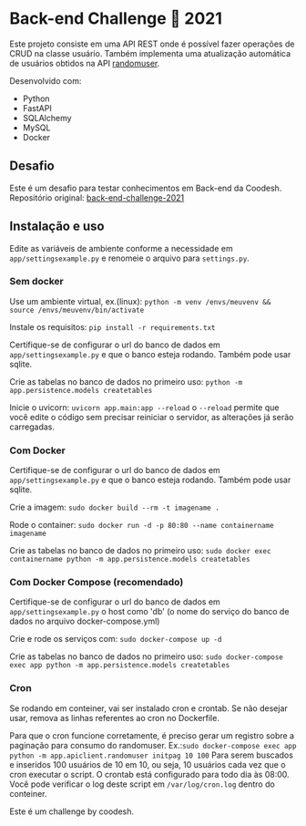 # Back-end Challenge 🏅 2021

Este projeto consiste em uma API REST onde é possível fazer operações de CRUD na classe usuário. Também implementa uma atualização automática de usuários obtidos na API [randomuser](https://randomuser.me/).

Desenvolvido com:
 * Python
 * FastAPI
 * SQLAlchemy
 * MySQL
 * Docker

## Desafio
Este é um desafio para testar conhecimentos em Back-end da Coodesh.
Repositório original: [back-end-challenge-2021](https://lab.coodesh.com/public-challenges/back-end-challenge-2021.git)



## Instalação e uso
Edite as variáveis de ambiente conforme a necessidade em `app/settingsexample.py` e renomeie o arquivo para `settings.py`.
  ### Sem docker
  Use um ambiente virtual, ex.(linux):
  `python -m venv /envs/meuvenv && source /envs/meuvenv/bin/activate`
  
  Instale os requisitos:
  `pip install -r requirements.txt`

  Certifique-se de configurar o url do banco de dados em `app/settingsexample.py` e que o banco esteja rodando. Também pode usar sqlite.

  Crie as tabelas no banco de dados no primeiro uso:
  `python -m app.persistence.models createtables`

  Inicie o uvicorn:
  `uvicorn app.main:app --reload`
  o `--reload` permite que você edite o código sem precisar reiniciar o servidor, as alterações já serão carregadas.

  ### Com Docker
  Certifique-se de configurar o url do banco de dados em `app/settingsexample.py` e que o banco esteja rodando. Também pode usar sqlite.
  
  Crie a imagem:
  `sudo docker build --rm -t imagename .`

  Rode o container:
  `sudo docker run -d -p 80:80 --name containername imagename`

  Crie as tabelas no banco de dados no primeiro uso:
  `sudo docker exec containername python -m app.persistence.models createtables`

  ### Com Docker Compose (recomendado)
  Certifique-se de configurar o url do banco de dados em `app/settingsexample.py` o host como 'db' (o nome do serviço do banco de dados no arquivo docker-compose.yml)
  
  Crie e rode os serviços com:
  `sudo docker-compose up -d`

  Crie as tabelas no banco de dados no primeiro uso:
  `sudo docker-compose exec app python -m app.persistence.models createtables`

  ### Cron
  Se rodando em conteiner, vai ser instalado cron e crontab. Se não desejar usar, remova as linhas referentes ao cron no Dockerfile.
  
  Para que o cron funcione corretamente, é preciso gerar um registro sobre a paginação para consumo do randomuser.
  Ex.:`sudo docker-compose exec app python -m app.apiclient.randomuser initpag 10 100`
  Para serem buscados e inseridos 100 usuários de 10 em 10, ou seja, 10 usuários cada vez que o cron executar o script.
  O crontab está configurado para todo dia às 08:00.
  Você pode verificar o log deste script em `/var/log/cron.log` dentro do conteiner.


Este é um challenge by coodesh.